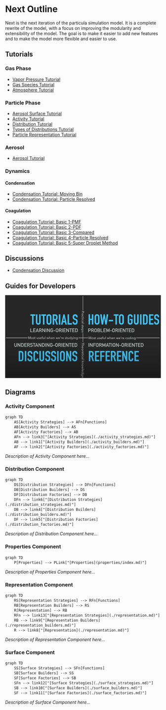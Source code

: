 # Next Outline

Next is the next iteration of the particula simulation model. It is a complete rewrite of the model, with a focus on improving the modularity and extensibility of the model. The goal is to make it easier to add new features and to make the model more flexible and easier to use.

## Tutorials

### Gas Phase

- [Vapor Pressure Tutorial](Tutorials/Vapor_Pressure.ipynb)
- [Gas Species Tutorial](Tutorials/Gas_Species.ipynb)
- [Atmosphere Tutorial](Tutorials/AtmosphereTutorial.ipynb)

### Particle Phase

- [Aerosol Surface Tutorial](Tutorials/Particle_Surface_Tutorial.ipynb)
- [Activity Tutorial](Tutorials/Activity_Tutorial.ipynb)
- [Distribution Tutorial](Tutorials/Distribution_Tutorial.ipynb)
- [Types of Distributions Tutorial](Tutorials/Aerosol_Distributions.ipynb)
- [Particle Representation Tutorial](Tutorials/Particle_Representation_Tutorial.ipynb)

### Aerosol

- [Aerosol Tutorial](Tutorials/Aerosol_Tutorial.ipynb)

### Dynamics

#### Condensation

- [Condensation Tutorial: Moving Bin](Tutorials/Condensation_Tutorial-1.ipynb)
- [Condensation Tutorial: Particle Resolved](Tutorials/Condensation_Tutorial-2.ipynb)

#### Coagulation
- [Coagulation Tutorial: Basic 1-PMF](Tutorials/Coagulation_Basic_1_PMF.ipynb)
- [Coagulation Tutorial: Basic 2-PDF](Tutorials/Coagulation_Basic_2_PDF.ipynb)
- [Coagulation Tutorial: Basic 3-Compared](Tutorials/Coagulation_Basic_3_compared.ipynb)
- [Coagulation Tutorial: Basic 4-Particle Resolved](Tutorials/Coagulation_Basic_4_ParticleResolved.ipynb)
- [Coagulation Tutorial: Basic 5-Super Droplet Method](Tutorials/Coagulation_Basic_5_SDM.ipynb)

## Discussions

- [Condensation Discussion](Discussions/Condensation_Discussion.md)

## Guides for Developers

![Four Quadrant representation of Tutorials, How to guides, References, and Discussions Areas](DocsImageDevGuide.png)


## Diagrams


### Activity Component

```mermaid
graph TD
    AS[Activity Strategies] --> AFn[Functions]
    AB[Activity Builders] --> AS
    AF[Activity Factories] --> AB
    AFn --> link3["[Activity Strategies](./activity_strategies.md)"]
    AB --> link1["[Activity Builders](./activity_builders.md)"]
    AF --> link2["[Activity Factories](./activity_factories.md)"]
```

*Description of Activity Component here...*

### Distribution Component

```mermaid
graph TD
    DS[Distribution Strategies] --> DFn[Functions]
    DB[Distribution Builders] --> DS
    DF[Distribution Factories] --> DB
    DFn --> link6["[Distribution Strategies](./distribution_strategies.md)"]
    DB --> link4["[Distribution Builders](./distribution_builders.md)"]
    DF --> link5["[Distribution Factories](./distribution_factories.md)"]
```

*Description of Distribution Component here...*

### Properties Component

```mermaid
graph TD
    P[Properties] --> PLink["[Properties](properties/index.md)"]
```

*Description of Properties Component here...*

### Representation Component

```mermaid
graph TD
    RS[Representation Strategies] --> RFn[Functions]
    RB[Representation Builders] --> RS
    R[Representation] --> RB
    RFn --> link13["[Representation Strategies](./representation.md)"]
    RB --> link9["[Representation Builders](./representation_builders.md)"]
    R --> link8["[Representation](./representation.md)"]
```

*Description of Representation Component here...*

### Surface Component

```mermaid
graph TD
    SS[Surface Strategies] --> SFn[Functions]
    SB[Surface Builders] --> SS
    SF[Surface Factories] --> SB
    SFn --> link12["[Surface Strategies](./surface_strategies.md)"]
    SB --> link10["[Surface Builders](./surface_builders.md)"]
    SF --> link11["[Surface Factories](./surface_factories.md)"]
```

*Description of Surface Component here...*
